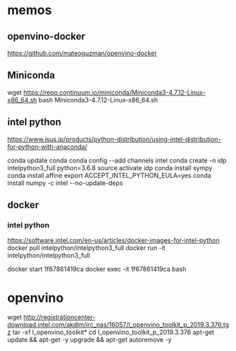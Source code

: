 # memos

## openvino-docker
https://github.com/mateoguzman/openvino-docker

## Miniconda
wget https://repo.continuum.io/miniconda/Miniconda3-4.7.12-Linux-x86_64.sh
bash Miniconda3-4.7.12-Linux-x86_64.sh

## intel python
https://www.isus.jp/products/python-distribution/using-intel-distribution-for-python-with-anaconda/

conda update conda
conda config --add channels intel
conda create -n idp intelpython3_full python=3.6.8
source activate idp
conda install sympy
conda install affine
export ACCEPT_INTEL_PYTHON_EULA=yes
conda install numpy -c intel --no-update-deps

## docker 
### intel python
https://software.intel.com/en-us/articles/docker-images-for-intel-python
docker pull intelpython/intelpython3_full
docker run -it intelpython/intelpython3_full

docker start 1f67861419ca
docker exec -it 1f67861419ca bash

# openvino
wget http://registrationcenter-download.intel.com/akdlm/irc_nas/16057/l_openvino_toolkit_p_2019.3.376.tgz
tar -xf l_openvino_toolkit*
cd l_openvino_toolkit_p_2019.3.376
apt-get update && apt-get -y upgrade && apt-get autoremove -y



